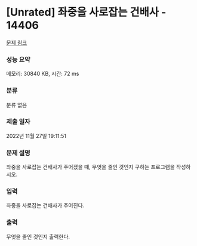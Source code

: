 # [Unrated] 좌중을 사로잡는 건배사 - 14406 

[문제 링크](https://www.acmicpc.net/problem/14406) 

### 성능 요약

메모리: 30840 KB, 시간: 72 ms

### 분류

분류 없음

### 제출 일자

2022년 11월 27일 19:11:51

### 문제 설명

<p>좌중을 사로잡는 건배사가 주어졌을 때, 무엇을 줄인 것인지 구하는 프로그램을 작성하시오.</p>

### 입력 

 <p>좌중을 사로잡는 건배사가 주어진다.</p>

### 출력 

 <p>무엇을 줄인 것인지 출력한다.</p>

